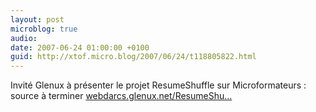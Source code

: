 ```yaml
---
layout: post
microblog: true
audio: 
date: 2007-06-24 01:00:00 +0100
guid: http://xtof.micro.blog/2007/06/24/t118805822.html
---
```

Invité Glenux à présenter le projet ResumeShuffle sur Microformateurs : source à terminer  [webdarcs.glenux.net/ResumeShu...](http://webdarcs.glenux.net/ResumeShuffle/)
